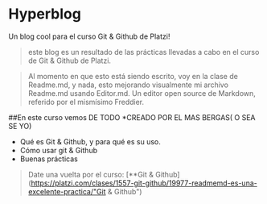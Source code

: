 # Hyperblog
Un blog cool para el curso Git &amp; Github de Platzi!

>este blog es un resultado de las prácticas llevadas a cabo en el curso de Git &amp; Github de Platzi. 

>Al momento en que esto está siendo escrito, voy en la clase de Readme.md, y nada, esto mejorando visualmente mi archivo Readme.md usando Editor.md. Un editor open source de Markdown, referido por el mismísimo Freddier. 

##En este curso vemos DE TODO
*CREADO POR EL MAS BERGAS( O SEA SE YO)

* Qué es Git &amp; Github, y para qué es su uso. 
* Cómo usar git &amp; Github
* Buenas prácticas 
> Date una vuelta por el curso:  [**Git &amp; Github](https://platzi.com/clases/1557-git-github/19977-readmemd-es-una-excelente-practica/"Git &amp; Github")
